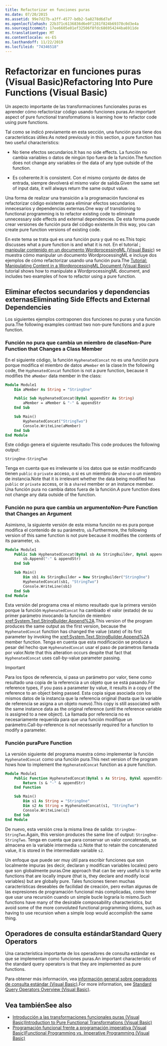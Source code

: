 ```yaml
---
title: Refactorizar en funciones puras
ms.date: 07/20/2015
ms.assetid: 99e7d27b-a3ff-4577-bdb2-5a8278d6d7af
ms.openlocfilehash: 22b371c6136836d6e0f1281f824b69378c0d3e4a
ms.sourcegitcommit: 17ee6605e01ef32506f8fdc686954244ba6911de
ms.translationtype: MT
ms.contentlocale: es-ES
ms.lasthandoff: 11/22/2019
ms.locfileid: "74346518"
---
```

# <a name="refactoring-into-pure-functions-visual-basic"></a><span data-ttu-id="38913-102">Refactorizar en funciones puras (Visual Basic)</span><span class="sxs-lookup"><span data-stu-id="38913-102">Refactoring Into Pure Functions (Visual Basic)</span></span>

<span data-ttu-id="38913-103">Un aspecto importante de las transformaciones funcionales puras es aprender cómo refactorizar código usando funciones puras.</span><span class="sxs-lookup"><span data-stu-id="38913-103">An important aspect of pure functional transformations is learning how to refactor code using pure functions.</span></span>

<span data-ttu-id="38913-104">Tal como se indicó previamente en esta sección, una función pura tiene dos características útiles:</span><span class="sxs-lookup"><span data-stu-id="38913-104">As noted previously in this section, a pure function has two useful characteristics:</span></span>

- <span data-ttu-id="38913-105">No tiene efectos secundarios.</span><span class="sxs-lookup"><span data-stu-id="38913-105">It has no side effects.</span></span> <span data-ttu-id="38913-106">La función no cambia variables o datos de ningún tipo fuera de la función.</span><span class="sxs-lookup"><span data-stu-id="38913-106">The function does not change any variables or the data of any type outside of the function.</span></span>

- <span data-ttu-id="38913-107">Es coherente.</span><span class="sxs-lookup"><span data-stu-id="38913-107">It is consistent.</span></span> <span data-ttu-id="38913-108">Con el mismo conjunto de datos de entrada, siempre devolverá el mismo valor de salida.</span><span class="sxs-lookup"><span data-stu-id="38913-108">Given the same set of input data, it will always return the same output value.</span></span>

 <span data-ttu-id="38913-109">Una forma de realizar una transición a la programación funcional es refactorizar código existente para eliminar efectos secundarios innecesarios y dependencias externas.</span><span class="sxs-lookup"><span data-stu-id="38913-109">One way of transitioning to functional programming is to refactor existing code to eliminate unnecessary side effects and external dependencies.</span></span> <span data-ttu-id="38913-110">De esta forma puede crear versiones de función pura del código existente.</span><span class="sxs-lookup"><span data-stu-id="38913-110">In this way, you can create pure function versions of existing code.</span></span>

<span data-ttu-id="38913-111">En este tema se trata qué es una función pura y qué no es.</span><span class="sxs-lookup"><span data-stu-id="38913-111">This topic discusses what a pure function is and what it is not.</span></span> <span data-ttu-id="38913-112">En el tutorial [: manipular contenido en un documento WordprocessingML (Visual Basic)](../../../../visual-basic/programming-guide/concepts/linq/tutorial-manipulating-content-in-a-wordprocessingml-document.md) se muestra cómo manipular un documento WordprocessingML e incluye dos ejemplos de cómo refactorizar usando una función pura.</span><span class="sxs-lookup"><span data-stu-id="38913-112">The [Tutorial: Manipulating Content in a WordprocessingML Document (Visual Basic)](../../../../visual-basic/programming-guide/concepts/linq/tutorial-manipulating-content-in-a-wordprocessingml-document.md) tutorial shows how to manipulate a WordprocessingML document, and includes two examples of how to refactor using a pure function.</span></span>

## <a name="eliminating-side-effects-and-external-dependencies"></a><span data-ttu-id="38913-113">Eliminar efectos secundarios y dependencias externas</span><span class="sxs-lookup"><span data-stu-id="38913-113">Eliminating Side Effects and External Dependencies</span></span>

<span data-ttu-id="38913-114">Los siguientes ejemplos contraponen dos funciones no puras y una función pura.</span><span class="sxs-lookup"><span data-stu-id="38913-114">The following examples contrast two non-pure functions and a pure function.</span></span>

### <a name="non-pure-function-that-changes-a-class-member"></a><span data-ttu-id="38913-115">Función no pura que cambia un miembro de clase</span><span class="sxs-lookup"><span data-stu-id="38913-115">Non-Pure Function that Changes a Class Member</span></span>

<span data-ttu-id="38913-116">En el siguiente código, la función `HyphenatedConcat` no es una función pura porque modifica el miembro de datos `aMember` en la clase:</span><span class="sxs-lookup"><span data-stu-id="38913-116">In the following code, the `HyphenatedConcat` function is not a pure function, because it modifies the `aMember` data member in the class:</span></span>

```vb
Module Module1
    Dim aMember As String = "StringOne"

    Public Sub HyphenatedConcat(ByVal appendStr As String)
        aMember = aMember & "-" & appendStr
    End Sub

    Sub Main()
        HyphenatedConcat("StringTwo")
        Console.WriteLine(aMember)
    End Sub
End Module
```

<span data-ttu-id="38913-117">Este código genera el siguiente resultado:</span><span class="sxs-lookup"><span data-stu-id="38913-117">This code produces the following output:</span></span>

```console
StringOne-StringTwo
```

<span data-ttu-id="38913-118">Tenga en cuenta que es irrelevante si los datos que se están modificando tienen `public` o `private` acceso, o si es un miembro de `shared` o un miembro de instancia.</span><span class="sxs-lookup"><span data-stu-id="38913-118">Note that it is irrelevant whether the data being modified has `public` or `private` access, or is a  `shared` member or an instance member.</span></span> <span data-ttu-id="38913-119">Una función pura no cambia datos fuera de la función.</span><span class="sxs-lookup"><span data-stu-id="38913-119">A pure function does not change any data outside of the function.</span></span>

### <a name="non-pure-function-that-changes-an-argument"></a><span data-ttu-id="38913-120">Función no pura que cambia un argumento</span><span class="sxs-lookup"><span data-stu-id="38913-120">Non-Pure Function that Changes an Argument</span></span>

<span data-ttu-id="38913-121">Asimismo, la siguiente versión de esta misma función no es pura porque modifica el contenido de su parámetro, `sb`.</span><span class="sxs-lookup"><span data-stu-id="38913-121">Furthermore, the following version of this same function is not pure because it modifies the contents of its parameter, `sb`.</span></span>

```vb
Module Module1
    Public Sub HyphenatedConcat(ByVal sb As StringBuilder, ByVal appendStr As String)
        sb.Append("-" & appendStr)
    End Sub

    Sub Main()
        Dim sb1 As StringBuilder = New StringBuilder("StringOne")
        HyphenatedConcat(sb1, "StringTwo")
        Console.WriteLine(sb1)
    End Sub
End Module
```

<span data-ttu-id="38913-122">Esta versión del programa crea el mismo resultado que la primera versión porque la función `HyphenatedConcat` ha cambiado el valor (estado) de su primer parámetro invocando la función de miembro <xref:System.Text.StringBuilder.Append%2A>.</span><span class="sxs-lookup"><span data-stu-id="38913-122">This version of the program produces the same output as the first version, because the `HyphenatedConcat` function has changed the value (state) of its first parameter by invoking the <xref:System.Text.StringBuilder.Append%2A> member function.</span></span> <span data-ttu-id="38913-123">Tenga en cuenta que esta modificación se produce a pesar del hecho que `HyphenatedConcat` usar el paso de parámetros llamada por valor.</span><span class="sxs-lookup"><span data-stu-id="38913-123">Note that this alteration occurs despite that fact that `HyphenatedConcat` uses call-by-value parameter passing.</span></span>

> [!IMPORTANT]
> <span data-ttu-id="38913-124">Para los tipos de referencia, si pasa un parámetro por valor, tiene como resultado una copia de la referencia a un objeto que se está pasando.</span><span class="sxs-lookup"><span data-stu-id="38913-124">For reference types, if you pass a parameter by value, it results in a copy of the reference to an object being passed.</span></span> <span data-ttu-id="38913-125">Esta copia sigue asociada con los mismos datos de la instancia que la referencia original (hasta que la variable de referencia se asigna a un objeto nuevo).</span><span class="sxs-lookup"><span data-stu-id="38913-125">This copy is still associated with the same instance data as the original reference (until the reference variable is assigned to a new object).</span></span> <span data-ttu-id="38913-126">La llamada por referencia no es necesariamente requerida para que una función modifique un parámetro.</span><span class="sxs-lookup"><span data-stu-id="38913-126">Call-by-reference is not necessarily required for a function to modify a parameter.</span></span>

### <a name="pure-function"></a><span data-ttu-id="38913-127">Función pura</span><span class="sxs-lookup"><span data-stu-id="38913-127">Pure Function</span></span>

<span data-ttu-id="38913-128">La versión siguiente del programa muestra cómo implementar la función `HyphenatedConcat` como una función pura.</span><span class="sxs-lookup"><span data-stu-id="38913-128">This next version of the program hows how to implement the `HyphenatedConcat` function as a pure function.</span></span>

```vb
Module Module1
    Public Function HyphenatedConcat(ByVal s As String, ByVal appendStr As String) As String
        Return (s & "-" & appendStr)
    End Function

    Sub Main()
        Dim s1 As String = "StringOne"
        Dim s2 As String = HyphenatedConcat(s1, "StringTwo")
        Console.WriteLine(s2)
    End Sub
End Module
```

<span data-ttu-id="38913-129">De nuevo, esta versión crea la misma línea de salida: `StringOne-StringTwo`.</span><span class="sxs-lookup"><span data-stu-id="38913-129">Again, this version produces the same line of output: `StringOne-StringTwo`.</span></span> <span data-ttu-id="38913-130">Tenga en cuenta que para conservar un valor concatenado, se almacena en la variable intermedia `s2`.</span><span class="sxs-lookup"><span data-stu-id="38913-130">Note that to retain the concatenated value, it is stored in the intermediate variable `s2`.</span></span>

<span data-ttu-id="38913-131">Un enfoque que puede ser muy útil para escribir funciones que son localmente impuras (es decir, declaran y modifican variables locales) pero que son globalmente puras.</span><span class="sxs-lookup"><span data-stu-id="38913-131">One approach that can be very useful is to write functions that are locally impure (that is, they declare and modify local variables) but are globally pure.</span></span> <span data-ttu-id="38913-132">Tales funciones tienen muchas características deseables de facilidad de creación, pero evitan algunas de las expresiones de programación funcional más complicadas, como tener que usar una recursión cuando un simple bucle lograría lo mismo.</span><span class="sxs-lookup"><span data-stu-id="38913-132">Such functions have many of the desirable composability characteristics, but avoid some of the more convoluted functional programming idioms, such as having to use recursion when a simple loop would accomplish the same thing.</span></span>

## <a name="standard-query-operators"></a><span data-ttu-id="38913-133">Operadores de consulta estándar</span><span class="sxs-lookup"><span data-stu-id="38913-133">Standard Query Operators</span></span>

<span data-ttu-id="38913-134">Una característica importante de los operadores de consulta estándar es que se implementan como funciones puras.</span><span class="sxs-lookup"><span data-stu-id="38913-134">An important characteristic of the standard query operators is that they are implemented as pure functions.</span></span>

<span data-ttu-id="38913-135">Para obtener más información, vea [información general sobre operadores de consulta estándar (Visual Basic)](../../../../visual-basic/programming-guide/concepts/linq/standard-query-operators-overview.md).</span><span class="sxs-lookup"><span data-stu-id="38913-135">For more information, see [Standard Query Operators Overview (Visual Basic)](../../../../visual-basic/programming-guide/concepts/linq/standard-query-operators-overview.md).</span></span>

## <a name="see-also"></a><span data-ttu-id="38913-136">Vea también</span><span class="sxs-lookup"><span data-stu-id="38913-136">See also</span></span>

- [<span data-ttu-id="38913-137">Introducción a las transformaciones funcionales puras (Visual Basic)</span><span class="sxs-lookup"><span data-stu-id="38913-137">Introduction to Pure Functional Transformations (Visual Basic)</span></span>](../../../../visual-basic/programming-guide/concepts/linq/introduction-to-pure-functional-transformations.md)
- [<span data-ttu-id="38913-138">Programación funcional frente a programación imperativa (Visual Basic)</span><span class="sxs-lookup"><span data-stu-id="38913-138">Functional Programming vs. Imperative Programming (Visual Basic)</span></span>](../../../../visual-basic/programming-guide/concepts/linq/functional-programming-vs-imperative-programming.md)
